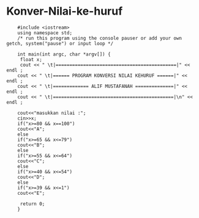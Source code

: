 # Konver-Nilai-ke-huruf


        #include <iostream>
        using namespace std;
        /* run this program using the console pauser or add your own getch, system("pause") or input loop */

        int main(int argc, char *argv[]) {
         float x;
         cout << " \t|============================================|" << endl ;
        cout << " \t|====== PROGRAM KONVERSI NILAI KEHURUF ======|" << endl ;
        cout << " \t|============= ALIF MUSTAFANAH ==============|" << endl ;
        cout << " \t|============================================|\n" << endl ;

        cout<<"masukkan nilai :";
        cin>>x;
        if("x>=80 && x==100")
        cout<<"A";
        else
        if("x>=65 && x<=79")
        cout<<"B";
        else
        if("x>=55 && x<=64")
        cout<<"C";
        else
        if("x>=40 && x<=54")
        cout<<"D";
        else
        if("x>=39 && x<=1")
        cout<<"E";

         return 0;
        }
